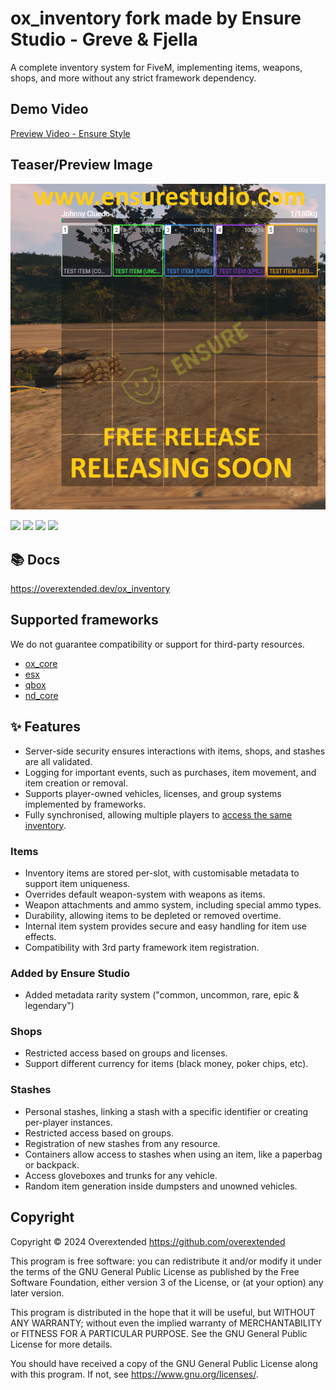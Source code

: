 # ox_inventory fork made by Ensure Studio - Greve & Fjella

A complete inventory system for FiveM, implementing items, weapons, shops, and more without any strict framework dependency.

## Demo Video

[Preview Video - Ensure Style](https://streamable.com/0thplb)

## Teaser/Preview Image

![alt text](image.png)

![](https://img.shields.io/github/downloads/EnsureStudioGreve/ensure_ox_inventory_fork/total?logo=github)
![](https://img.shields.io/github/downloads/EnsureStudioGreve/ensure_ox_inventory_fork/latest/total?logo=github)
![](https://img.shields.io/github/contributors/EnsureStudioGreve/ensure_ox_inventory_fork?logo=github)
![](https://img.shields.io/github/v/release/EnsureStudioGreve/ensure_ox_inventory_fork?logo=github)

## 📚 Docs

https://overextended.dev/ox_inventory

## Supported frameworks

We do not guarantee compatibility or support for third-party resources.

- [ox_core](https://github.com/overextended/ox_core)
- [esx](https://github.com/esx-framework/esx_core)
- [qbox](https://github.com/Qbox-project/qbx_core)
- [nd_core](https://github.com/ND-Framework/ND_Core)

## ✨ Features

- Server-side security ensures interactions with items, shops, and stashes are all validated.
- Logging for important events, such as purchases, item movement, and item creation or removal.
- Supports player-owned vehicles, licenses, and group systems implemented by frameworks.
- Fully synchronised, allowing multiple players to [access the same inventory](https://user-images.githubusercontent.com/65407488/230926091-c0033732-d293-48c9-9d62-6f6ae0a8a488.mp4).

### Items

- Inventory items are stored per-slot, with customisable metadata to support item uniqueness.
- Overrides default weapon-system with weapons as items.
- Weapon attachments and ammo system, including special ammo types.
- Durability, allowing items to be depleted or removed overtime.
- Internal item system provides secure and easy handling for item use effects.
- Compatibility with 3rd party framework item registration.

### Added by Ensure Studio
- Added metadata rarity system ("common, uncommon, rare, epic & legendary")

### Shops

- Restricted access based on groups and licenses.
- Support different currency for items (black money, poker chips, etc).

### Stashes

- Personal stashes, linking a stash with a specific identifier or creating per-player instances.
- Restricted access based on groups.
- Registration of new stashes from any resource.
- Containers allow access to stashes when using an item, like a paperbag or backpack.
- Access gloveboxes and trunks for any vehicle.
- Random item generation inside dumpsters and unowned vehicles.

## Copyright

Copyright © 2024 Overextended <https://github.com/overextended>

This program is free software: you can redistribute it and/or modify it under the terms of the GNU General Public License as published by the Free Software Foundation, either version 3 of the License, or (at your option) any later version.

This program is distributed in the hope that it will be useful, but WITHOUT ANY WARRANTY; without even the implied warranty of MERCHANTABILITY or FITNESS FOR A PARTICULAR PURPOSE. See the GNU General Public License for more details.

You should have received a copy of the GNU General Public License along with this program. If not, see <https://www.gnu.org/licenses/>.
